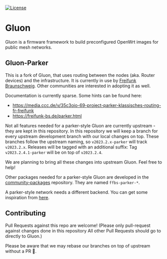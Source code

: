 [![License](https://img.shields.io/badge/License-BSD%202--Clause-orange.svg)](https://opensource.org/license/bsd-2-clause/)

# Gluon

Gluon is a firmware framework to build preconfigured OpenWrt images for public mesh networks.

## Gluon-Parker

This is a fork of Gluon, that uses routing between the nodes (aka. Router devices) and the infrastructure.
It is currently in use by [Freifunk Braunschweig](https://freiunk-bs.de).
Other communities are interested in adopting it as well.

Documentation is currently sparse.
Some hints can be found here:

* https://media.ccc.de/v/35c3oio-69-project-parker-klassisches-routing-fr-freifunk
* https://freifunk-bs.de/parker.html

Not all features needed for a parker-style Gluon are currently upstream - they are kept in this repository.
In this repository we will keep a branch for every upstream development branch with our local changes on top.
These branches follow the upstream naming, so `v2023.2.x-parker` will track `v2023.2.x`.
Releases will be tagged with an additional suffix: Tag `v2023.2.4.1-parker` will be on top of `v2023.2.4`.

We are planning to bring all these changes into upstream Gluon.
Feel free to help!

Other packages needed for a parker-style Gluon are developed in the [community-packages](https://github.com/freifunk-gluon/community-packages) repository.
They are named `ffbs-parker-*`.

A parker-style network needs a different backend.
You can get some inspiration from [here](https://gitli.stratum0.org/ffbs/ffbs-ansible).

## Contributing

Pull Requests against this repo are welcome!
(Please only pull-request against changes done in this repository
All other Pull Requests should go to directly to Gluon.)

Please be aware that we may rebase our branches on top of upstream without a PR 🫠.
